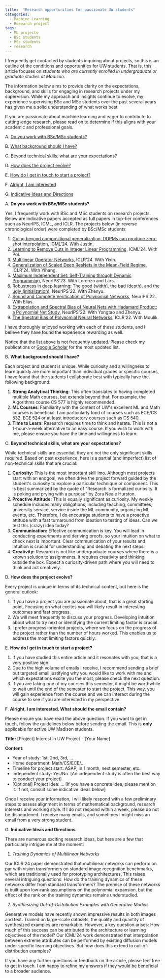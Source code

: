 ```yaml
---
title:  "Research opportunities for passionate UW students"
categories:
  - Machine Learning
  - Research project
tags:
  - ML projects
  - BSc students
  - MSc students
  - research
---
```


I frequently get contacted by students inquiring about projects, so this is an outline of the conditions and opportunities for UW students. That is, this article focuses on *students who are currently enrolled in undergraduate or graduate studies at Madison*. 

The information below aims to provide clarity on the expectations, background, and skills for engaging in research projects under my supervision. While my approach and insights continue to evolve, my experience supervising BSc and MSc students over the past several years has given me a solid understanding of what works best.

If you are passionate about machine learning and eager to contribute to cutting-edge research, please read on to determine if this aligns with your academic and professional goals.

A. [Do you work with BSc/MSc students?](#work_with_BSc)

B. [What background should I have?](#student_background)

C. [Beyond technical skills, what are your expectations?](#project_expectations)

D. [How does the project evolve?](#project_outlook)

E. [How do I get in touch to start a project?](#should_I_contact_you)

F. [Alright, I am interested](#email_template)

G. [Indicative Ideas and Directions](#indicative_directions)



A. <a name="work_with_BSc">**Do you work with BSc/MSc students?**</a>

Yes, I frequently work with BSc and MSc students on research projects. Below are indicative papers accepted as full papers in top-tier conferences such as NeurIPS, ICML, and ICLR. The projects below (in reverse chronological order) were completed by BSc/MSc students:

1. [Going beyond compositional generalization, DDPMs can produce zero-shot interpolation](https://openreview.net/pdf/670b48719735353ec2924a4ef3d0a1cdb3d30749.pdf), ICML'24. With Justin. 
2. [Learning to Remove Cuts in Integer Linear Programming](https://openreview.net/pdf?id=k10805cgak), ICML'24. With Pol.
3. [Multilinear Operator Networks](https://openreview.net/pdf?id=bbCL5aRjUx), ICLR'24. With Yixin.
4. [Generalization of Scaled Deep ResNets in the Mean-Field Regime](https://openreview.net/pdf?id=tMzPZTvz2H), ICLR'24. With Yihang. 
5. [Maximum Independent Set: Self-Training through Dynamic Programming](https://openreview.net/pdf?id=igE3Zbxvws), NeurIPS'23. With Lorenzo and Lars.
6. [Robustness in deep learning: The good (width), the bad (depth), and the ugly (initialization)](https://openreview.net/pdf?id=m8vzptcFKsT), NeurIPS'22. With Zhenyu.
7. [Sound and Complete Verification of Polynomial Networks](https://openreview.net/pdf?id=gsdHDI-p6NI), NeurIPS'22. With Elias.
8. [Extrapolation and Spectral Bias of Neural Nets with Hadamard Product: a Polynomial Net Study](https://openreview.net/pdf?id=_cXUMAnWJJj), NeurIPS'22. With Yongtao and Zhenyu.
9. [The Spectral Bias of Polynomial Neural Networks](https://openreview.net/pdf?id=P7FLfMLTSEX), ICLR'22. With Moulik. 


I have thoroughly enjoyed working with each of these students, and I believe they have found the experience rewarding as well.


Notice that the list above is not frequently updated. Please check my publications or [Google Scholar](https://scholar.google.com/citations?user=1bU041kAAAAJ&hl=en) for the most updated list.



B. <a name="student_background">**What background should I have?**</a>

Each project and student is unique. While curiosity and a willingness to learn quickly are more important than individual grades or specific courses, I have found that the students I collaborate best with typically have the following background:

1. **Strong Analytical Thinking**: This often translates to having completed multiple Math courses, but extends beyond that. For example, the Algorithms course CS 577 is highly recommended.
2. **ML Courses**: Familiarity with the content of UW's excellent ML and Math courses is beneficial. I am particularly fond of courses such as ECE/CS 532, ECE 524 or at least introductory courses such as CS 540.
3. **Time to Learn:** Research requires time to think and iterate. This is not a 1-hour-a-week alternative to an easy course. If you wish to work with me, please ensure you have the time and willingness to learn.


C. <a name="project_expectations">**Beyond technical skills, what are your expectations?**</a>

While technical skills are essential, they are not the only significant skills required. Based on past experience, here is a partial (and imperfect) list of non-technical skills that are crucial:

1. **Curiosity:** This is the most important skill imo. Although most projects start with an endgoal, we often drive the project forward guided by the student's curiosity to explore a particular technique or component. This is best summarized by the quote of "Research is formalized curiosity. It is poking and prying with a purpose" by Zora Neale Hurston.
2. **Proactive Attitude:** This is equally significant as curiosity. My weekly schedule includes many obligations, including teaching, committees, university service, service inside the ML community, organizing ML events, etc. Therefore, I do encourage students to have a proactive attitude with a fast turnaround from ideation to testing of ideas. Can we test this (crazy) idea today?
3. **Communication:** Effective communication is key. You will lead in conducting experiments and deriving proofs, so your intuition on what to check next is important. Clear communication of your results and intuition is crucial for understanding and debating the next steps.
4. **Creativity:** Research is not like undergraduate courses where there is a known solution to assignments. It requires creativity and thinking outside the box. Expect a curiosity-driven path where you will need to think and act creatively.


D. <a name="project_outlook">**How does the project evolve?**</a>

Every project is unique in terms of its technical content, but here is the general outlook:

1. If you have a project you are passionate about, that is a great starting point. Focusing on what excites you will likely result in interesting outcomes and fast progress.
2. We will meet frequently to discuss your progress. Developing intuition about what to try next or identifying the current limiting factor is crucial.
3. I prefer progress-oriented projects, where we focus on the progress of the project rather than the number of hours worked. This enables us to address the most limiting factors quickly.


E. <a name="should_I_contact_you">**How do I get in touch to start a project?**</a>

1. If you have studied this entire article and it resonates with you, that is a very positive sign.
2. Due to the high volume of emails I receive, I recommend sending a brief but targeted email justifying why you would like to work with me and which expectations excite you the most; please check the next question.
3. If you are taking one of my courses this semester, it might be worthwhile to wait until the end of the semester to start the project. This way, you will gain experience from the course and we can interact during the course to see if you are interested in my perspective.


F. <a name="email_template">**Alright, I am interested. What should the email contain?**</a>

Please ensure you have read the above question. If you want to get in touch, follow the guidelines below before sending the email. This is **only** applicable for active UW Madison students.

**Title:** [Project] Interest in UW Project - [Your Name]

**Content:**
- Year of study: 1st, 2nd, 3rd, ...
- Home department: Math/CS/ECE/...
- Timeline for project start: ASAP, in 1 month, next semester, etc.
- Independent study: Yes/No. [An independent study is often the best way to conduct your project]
- [Optional] Project idea: ... [If you have a concrete idea, please mention it. If not, consult some indicative ideas below]

Once I receive your information, I will likely respond with a few preliminary steps to assess alignment in terms of mathematical background, research interests and working style. If I do not respond within a week, please do not be disheartened. I receive many emails, and sometimes I might miss an email from a very strong student.



G. <a name="indicative_directions">**Indicative Ideas and Directions**</a>

There are numerous exciting research ideas, but here are a few that particularly intrigue me at the moment:

1. *Training Dynamics of Multilinear Networks*

Our ICLR'24 paper demonstrated that multilinear networks can perform on par with vision transformers on standard image recognition benchmarks, which are traditionally used for prototyping architectures. This raises several intriguing questions: How do the training dynamics of these networks differ from standard transformers? The premise of these networks is built upon low-rank assumptions on the polynomial expansion, but the effect of the rank on the training dynamics remains understudied.


2. *Synthesizing Out-of-Distribution Examples with Generative Models*

Generative models have recently shown impressive results in both images and text. Trained on large-scale datasets, the quality and quantity of synthesized examples are remarkable. However, a key question arises: How much of this success can be attributed to the architecture or learning objectives of the model? Our ICML'24 work demonstrated that interpolation between extreme attributes can be performed by existing diffusion models under specific learning objectives. But how does this extend to out-of-distribution examples?


If you have any further questions or feedback on the article, please feel free to get in touch. I am happy to refine my answers if they would be beneficial to a broader audience.